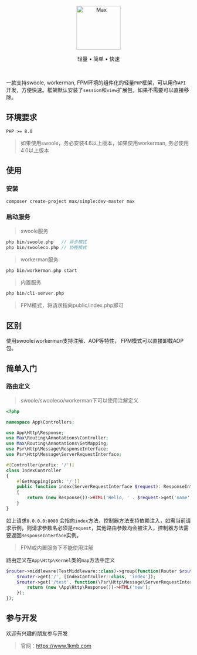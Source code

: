 <p align="center">
<img src="https://raw.githubusercontent.com/topyao/max-simple/master/public/favicon.ico" width="120" alt="Max">
</p>

<p align="center">轻量 • 简单 • 快速</p>

<p align="center">
<a href="https://github.com/topyao/max-simple/issues"><img src="https://img.shields.io/github/issues/topyao/max-simple" alt=""></a>
<a href="https://github.com/topyao/max-simple"><img src="https://img.shields.io/github/stars/topyao/max-simple" alt=""></a>
<img src="https://img.shields.io/badge/php-%3E%3D8.0-brightgreen" alt="">
<img src="https://img.shields.io/badge/license-apache%202-blue" alt="">
</p>

一款支持swoole, workerman, FPM环境的组件化的轻量`PHP`框架，可以用作`API`开发，方便快速。框架默认安装了`session`和`view`扩展包，如果不需要可以直接移除。

## 环境要求

```
PHP >= 8.0
```

> 如果使用swoole，务必安装4.6以上版本，如果使用workerman, 务必使用4.0以上版本

## 使用

### 安装

```shell
composer create-project max/simple:dev-master max
```

### 启动服务

> swoole服务

```php
php bin/swoole.php   // 异步模式
php bin/swooleco.php // 协程模式
```

> workerman服务

```php
php bin/workerman.php start
```

> 内置服务

```php
php bin/cli-server.php
```

> FPM模式，将请求指向public/index.php即可

## 区别

使用swoole/workerman支持注解、AOP等特性， FPM模式可以直接卸载AOP包。

## 简单入门

### 路由定义

> swoole/swooleco/workerman下可以使用注解定义

```php
<?php

namespace App\Controllers;

use App\Http\Response;
use Max\Routing\Annotations\Controller;
use Max\Routing\Annotations\GetMapping;
use Psr\Http\Message\ResponseInterface;
use Psr\Http\Message\ServerRequestInterface;

#[Controller(prefix: '/')]
class IndexController
{
    #[GetMapping(path: '/')]
    public function index(ServerRequestInterface $request): ResponseInterface
    {
        return (new Response())->HTML('Hello, ' . $request->get('name', 'MaxPHP!'));
    }
}

```

如上请求`0.0.0.0:8080` 会指向`index`方法，控制器方法支持依赖注入，如需当前请求示例，则请求参数名必须是`request`，其他路由参数均会被注入，控制器方法需要返回`ResponseInterface`实例。

> FPM或内置服务下不能使用注解

路由定义在`App\Http\Kernel`类的`map`方法中定义

```php
$router->middleware(TestMiddleware::class)->group(function(Router $router) {
    $router->get('/', [IndexController::class, 'index']);
    $router->get('/test', function(\Psr\Http\Message\ServerRequestInterface $request) {
        return (new \App\Http\Response())->HTML('new');
    });
});
```

## 参与开发

欢迎有兴趣的朋友参与开发

> 官网：https://www.1kmb.com
